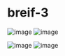 # breif-3
![image](https://github.com/user-attachments/assets/2050909e-de62-48be-a97a-01444b3d4fba)
![image](https://github.com/user-attachments/assets/c3981a85-172f-488f-a4ef-42658f001b8d)

![image](https://github.com/user-attachments/assets/12529d10-dfc4-4272-9dc7-76186aa09f1e)
![image](https://github.com/user-attachments/assets/29292190-7d8a-479f-801b-ec4692c9ff14)
